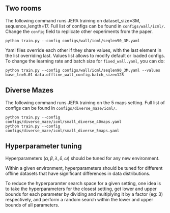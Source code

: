 ## Two rooms

The following command runs JEPA training on dataset_size=3M, sequence_length=17. Full list of configs can be found in `configs/wall/icml/`. Change the `config` field to replicate other experiments from the paper.

```
python train.py --config configs/wall/icml/seqlen90_3M.yaml
```


Yaml files override each other if they share values, with the last element in the list overriding last.
Values list allows to modify default or loaded configs. To change the learning rate and batch size for `fixed_wall.yaml`, you can do:
```
python train.py --config configs/wall/icml/seqlen90_3M.yaml --values base_lr=0.01 data.offline_wall_config.batch_size=128
```

## Diverse Mazes

The following command runs JEPA training on the 5 maps setting. Full list of configs can be found in `configs/diverse_maze/icml/`. 

```
python train.py --config configs/diverse_maze/icml/small_diverse_40maps.yaml
python train.py --config configs/diverse_maze/icml/small_diverse_5maps.yaml
```

## Hyperparameter tuning

Hyperparameters ($\alpha, \beta, \lambda, \delta, \omega$) should be tuned for any new environment.

Within a given environment, hyperparameters should be tuned for different offline datasets that have significant differences in data distributions.

To reduce the hyperparamter search space for a given setting, one idea is to take the hyperparameters for the closest setting, get lower and upper bounds for each parameter by dividing and multiplying it by a factor (eg: 3) respectively, and perform a random search within the lower and upper bounds of all parameters.
